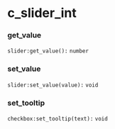 # c\_slider\_int

### get\_value

`slider:get_value():` `number`

### set\_value

`slider:set_value(value):` `void`

### set\_tooltip

`checkbox:set_tooltip(text):` `void`
